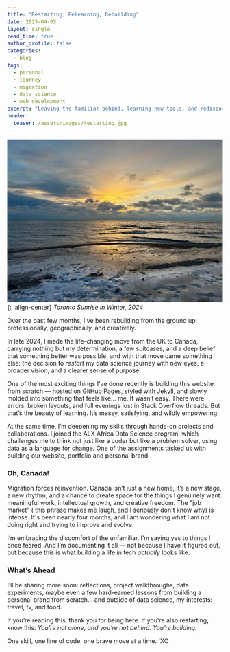 ```yaml
---
title: "Restarting, Relearning, Rebuilding"
date: 2025-04-05
layout: single
read_time: true
author_profile: false
categories:
  - blog
tags:
  - personal
  - journey
  - migration
  - data science
  - web development
excerpt: "Leaving the familiar behind, learning new tools, and rediscovering myself through data. Here's where I am and where I'm going."
header:
  teaser: /assets/images/restarting.jpg
---
```


![Restarting my journey](/assets/images/restarting.jpg){: .align-center}
*Toronto Sunrise in Winter, 2024*

Over the past few months, I’ve been rebuilding from the ground up: professionally, geographically, and creatively.

In late 2024, I made the life-changing move from the UK to Canada, carrying nothing but my determination, a few suitcases, and a deep belief that something better was possible, and with that move came something else: the decision to *restart* my data science journey with new eyes, a broader vision, and a clearer sense of purpose.

One of the most exciting things I've done recently is building this website from scratch — hosted on GitHub Pages, styled with Jekyll, and slowly molded into something that feels like... me. It wasn’t easy. There were errors, broken layouts, and full evenings lost in Stack Overflow threads. But that’s the beauty of learning. It’s messy, satisfying, and wildly empowering.

At the same time, I’m deepening my skills through hands-on projects and collaborations. I joined the ALX Africa Data Science program, which challenges me to think not just like a coder but like a problem solver, using data as a language for change. One of the assignments tasked us with building our website, portfolio and personal brand.

### Oh, Canada!


Migration forces reinvention. Canada isn’t just a new home, it’s a new stage, a new rhythm, and a chance to create space for the things I genuinely want: meaningful work, intellectual growth, and creative freedom. The "job market" ( this phrase makes me laugh, and I seriously don't know why) is intense. It's been nearly four months, and I am wondering what I am not doing right and trying to improve and evolve.

I’m embracing the discomfort of the unfamiliar. I’m saying yes to things I once feared. And I’m documenting it all — not because I have it figured out, but because this is what building a life in tech *actually* looks like.

### What’s Ahead

I’ll be sharing more soon: reflections, project walkthroughs, data experiments, maybe even a few hard-earned lessons from building a personal brand from scratch... and outside of data science, my interests: travel, tv, and food.

If you're reading this, thank you for being here. If you're also restarting, know this: *You’re not alone, and you’re not behind. You’re building.*

One skill, one line of code, one brave move at a time. 
'XO

